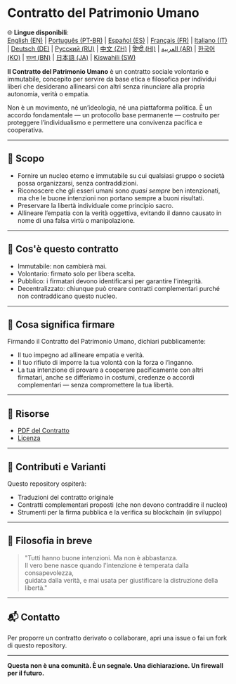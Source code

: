 
# Contratto del Patrimonio Umano

🌐 **Lingue disponibili**:  
[English (EN)](./README.md) | [Português (PT-BR)](./README_pt-BR.md) | [Español (ES)](./README_es.md) | [Français (FR)](./README_fr.md) | [Italiano (IT)](./README_it.md) | [Deutsch (DE)](./README_de.md) | [Русский (RU)](./README_ru.md) | [中文 (ZH)](./README_zh.md) | [हिन्दी (HI)](./README_hi.md) | [العربية (AR)](./README_ar.md) | [한국어 (KO)](./README_ko.md) | [বাংলা (BN)](./README_bn.md) | [日本語 (JA)](./README_ja.md) | [Kiswahili (SW)](./README_sw.md)

**Il Contratto del Patrimonio Umano** è un contratto sociale volontario e immutabile, concepito per servire da base etica e filosofica per individui liberi che desiderano allinearsi con altri senza rinunciare alla propria autonomia, verità o empatia.

Non è un movimento, né un’ideologia, né una piattaforma politica. È un accordo fondamentale — un protocollo base permanente — costruito per proteggere l’individualismo e permettere una convivenza pacifica e cooperativa.

---

## 🌱 Scopo

- Fornire un nucleo eterno e immutabile su cui qualsiasi gruppo o società possa organizzarsi, senza contraddizioni.
- Riconoscere che gli esseri umani sono *quasi sempre* ben intenzionati, ma che le buone intenzioni non portano sempre a buoni risultati.
- Preservare la libertà individuale come principio sacro.
- Allineare l’empatia con la verità oggettiva, evitando il danno causato in nome di una falsa virtù o manipolazione.

---

## 📜 Cos'è questo contratto

- Immutabile: non cambierà mai.
- Volontario: firmato solo per libera scelta.
- Pubblico: i firmatari devono identificarsi per garantire l'integrità.
- Decentralizzato: chiunque può creare contratti complementari purché non contraddicano questo nucleo.

---

## 🔏 Cosa significa firmare

Firmando il Contratto del Patrimonio Umano, dichiari pubblicamente:

- Il tuo impegno ad allineare empatia e verità.
- Il tuo rifiuto di imporre la tua volontà con la forza o l’inganno.
- La tua intenzione di provare a cooperare pacificamente con altri firmatari, anche se differiamo in costumi, credenze o accordi complementari — senza compromettere la tua libertà.

---

## 📎 Risorse

- [PDF del Contratto](./Contratto_del_Patrimonio_Umano.pdf)
- [Licenza](./LICENSE)

---

## 🤝 Contributi e Varianti

Questo repository ospiterà:

- Traduzioni del contratto originale
- Contratti complementari proposti (che non devono contraddire il nucleo)
- Strumenti per la firma pubblica e la verifica su blockchain (in sviluppo)

---

## 🧠 Filosofia in breve

> "Tutti hanno buone intenzioni. Ma non è abbastanza.  
> Il vero bene nasce quando l'intenzione è temperata dalla consapevolezza,  
> guidata dalla verità, e mai usata per giustificare la distruzione della libertà."

---

## 📬 Contatto

Per proporre un contratto derivato o collaborare, apri una issue o fai un fork di questo repository.

---

**Questa non è una comunità. È un segnale. Una dichiarazione. Un firewall per il futuro.**

